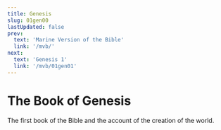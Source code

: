 ```yaml
---
title: Genesis
slug: 01gen00
lastUpdated: false
prev:
  text: 'Marine Version of the Bible'
  link: '/mvb/'
next:
  text: 'Genesis 1'
  link: '/mvb/01gen01'
---
```

# The Book of Genesis

The first book of the Bible and the account of the creation of the world.